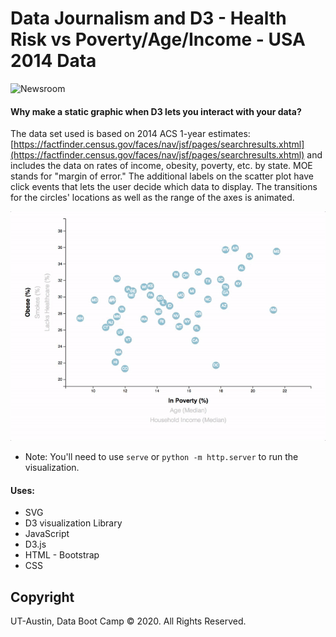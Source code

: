 # Data Journalism and D3 - Health Risk vs Poverty/Age/Income - USA 2014 Data

![Newsroom](https://media.giphy.com/media/v2xIous7mnEYg/giphy.gif)

#### Why make a static graphic when D3 lets you interact with your data?
The data set used is based on 2014 ACS 1-year estimates: [https://factfinder.census.gov/faces/nav/jsf/pages/searchresults.xhtml](https://factfinder.census.gov/faces/nav/jsf/pages/searchresults.xhtml) and includes the data on rates of income, obesity, poverty, etc. by state. MOE stands for "margin of error."
The additional labels on the scatter plot have click events that lets the user decide which data to display. The transitions for the circles' locations as well as the range of the axes is animated. 

![7-animated-scatter](images/7-animated-scatter.gif)

* Note: You'll need to use `serve` or `python -m http.server` to run the visualization.

#### Uses:
* SVG
* D3 visualization Library
* JavaScript
* D3.js
* HTML - Bootstrap
* CSS


## Copyright

UT-Austin, Data Boot Camp © 2020. All Rights Reserved.

